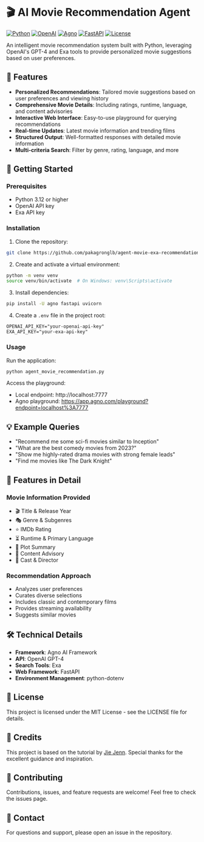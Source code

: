# 🎬 AI Movie Recommendation Agent

[![Python](https://img.shields.io/badge/Python-3.12+-blue.svg)](https://www.python.org/downloads/)
[![OpenAI](https://img.shields.io/badge/OpenAI-API-green.svg)](https://openai.com/)
[![Agno](https://img.shields.io/badge/Agno-Framework-orange.svg)](https://github.com/agno-agi/agno)
[![FastAPI](https://img.shields.io/badge/FastAPI-0.115+-brightgreen.svg)](https://fastapi.tiangolo.com/)
[![License](https://img.shields.io/badge/License-MIT-yellow.svg)](https://opensource.org/licenses/MIT)

An intelligent movie recommendation system built with Python, leveraging OpenAI's GPT-4 and Exa tools to provide personalized movie suggestions based on user preferences.

## 🌟 Features

- **Personalized Recommendations**: Tailored movie suggestions based on user preferences and viewing history
- **Comprehensive Movie Details**: Including ratings, runtime, language, and content advisories
- **Interactive Web Interface**: Easy-to-use playground for querying recommendations
- **Real-time Updates**: Latest movie information and trending films
- **Structured Output**: Well-formatted responses with detailed movie information
- **Multi-criteria Search**: Filter by genre, rating, language, and more

## 🚀 Getting Started

### Prerequisites

- Python 3.12 or higher
- OpenAI API key
- Exa API key

### Installation

1. Clone the repository:
```bash
git clone https://github.com/pakagronglb/agent-movie-exa-recommendation.git
```

2. Create and activate a virtual environment:
```bash
python -m venv venv
source venv/bin/activate  # On Windows: venv\Scripts\activate
```

3. Install dependencies:
```bash
pip install -U agno fastapi uvicorn
```

4. Create a `.env` file in the project root:
```env
OPENAI_API_KEY="your-openai-api-key"
EXA_API_KEY="your-exa-api-key"
```

### Usage

Run the application:
```bash
python agent_movie_recommendation.py
```

Access the playground:
- Local endpoint: http://localhost:7777
- Agno playground: https://app.agno.com/playground?endpoint=localhost%3A7777

## 💡 Example Queries

- "Recommend me some sci-fi movies similar to Inception"
- "What are the best comedy movies from 2023?"
- "Show me highly-rated drama movies with strong female leads"
- "Find me movies like The Dark Knight"

## 🎯 Features in Detail

### Movie Information Provided
- 🎬 Title & Release Year
- 🎭 Genre & Subgenres
- ⭐ IMDb Rating
- ⏳ Runtime & Primary Language
- 📖 Plot Summary
- 🔞 Content Advisory
- 🎥 Cast & Director

### Recommendation Approach
- Analyzes user preferences
- Curates diverse selections
- Includes classic and contemporary films
- Provides streaming availability
- Suggests similar movies

## 🛠️ Technical Details

- **Framework**: Agno AI Framework
- **API**: OpenAI GPT-4
- **Search Tools**: Exa
- **Web Framework**: FastAPI
- **Environment Management**: python-dotenv

## 📝 License

This project is licensed under the MIT License - see the LICENSE file for details.

## 🙏 Credits

This project is based on the tutorial by [Jie Jenn](https://youtu.be/kC2EIzjQOMY). Special thanks for the excellent guidance and inspiration.

## 🤝 Contributing

Contributions, issues, and feature requests are welcome! Feel free to check the issues page.

## 📧 Contact

For questions and support, please open an issue in the repository. 
